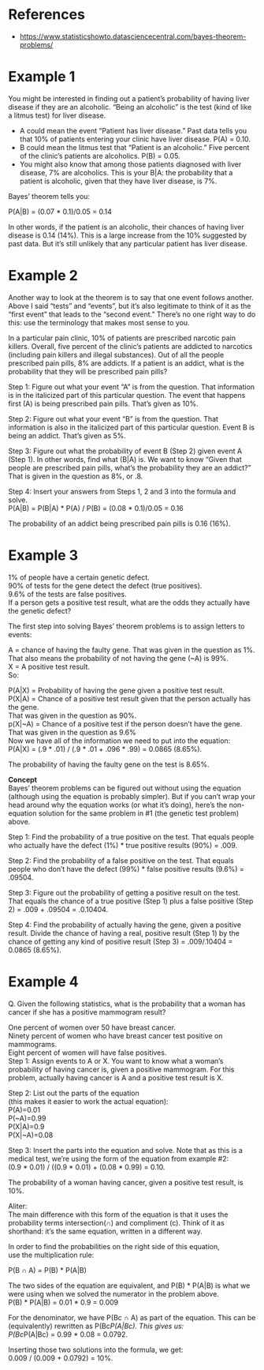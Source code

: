 # References
- https://www.statisticshowto.datasciencecentral.com/bayes-theorem-problems/

# Example 1
You might be interested in finding out a patient’s probability of having liver disease if they are an alcoholic. “Being an alcoholic” is the test (kind of like a litmus test) for liver disease.  

- A could mean the event “Patient has liver disease.” Past data tells you that 10% of patients entering your clinic have liver disease. P(A) = 0.10.  
- B could mean the litmus test that “Patient is an alcoholic.” Five percent of the clinic’s patients are alcoholics. P(B) = 0.05.  
- You might also know that among those patients diagnosed with liver disease, 7% are alcoholics. This is your B|A: the probability that a patient is alcoholic, given that they have liver disease, is 7%.


Bayes’ theorem tells you:  

P(A|B) = (0.07 * 0.1)/0.05 = 0.14 


In other words, if the patient is an alcoholic, their chances of having liver disease is 0.14 (14%).
This is a large increase from the 10% suggested by past data.
But it’s still unlikely that any particular patient has liver disease.

# Example 2
Another way to look at the theorem is to say that one event follows another. 
Above I said “tests” and “events”, but it’s also legitimate to think of it as
the “first event” that leads to the “second event.” 
There’s no one right way to do this: use the terminology that makes most sense to you.

In a particular pain clinic, 10% of patients are prescribed narcotic pain killers. 
Overall, five percent of the clinic’s patients are addicted to narcotics 
(including pain killers and illegal substances).
Out of all the people prescribed pain pills, 8% are addicts. 
If a patient is an addict, what is the probability that they will be prescribed pain pills?

Step 1: Figure out what your event “A” is from the question. 
That information is in the italicized part of this particular question. 
The event that happens first (A) is being prescribed pain pills. That’s given as 10%.  

Step 2: Figure out what your event “B” is from the question. 
That information is also in the italicized part of this particular question. 
Event B is being an addict. That’s given as 5%.  

Step 3: Figure out what the probability of event B (Step 2) given event A (Step 1). 
In other words, find what (B|A) is. 
We want to know “Given that people are prescribed pain pills, 
what’s the probability they are an addict?” 
That is given in the question as 8%, or .8.  

Step 4: Insert your answers from Steps 1, 2 and 3 into the formula and solve.  
P(A|B) = P(B|A) * P(A) / P(B) = (0.08 * 0.1)/0.05 = 0.16  

The probability of an addict being prescribed pain pills is 0.16 (16%).  

# Example 3 
1% of people have a certain genetic defect.  
90% of tests for the gene detect the defect (true positives).  
9.6% of the tests are false positives.  
If a person gets a positive test result, what are the odds they actually have the genetic defect?  

The first step into solving Bayes’ theorem problems is to assign letters to events:  

A = chance of having the faulty gene. 
That was given in the question as 1%.  
That also means the probability of not having the gene (~A) is 99%.  
X = A positive test result.  
So:  

P(A|X) = Probability of having the gene given a positive test result.    
P(X|A) = Chance of a positive test result given that the person actually has the gene.   
That was given in the question as 90%.   
p(X|~A) = Chance of a positive test if the person doesn’t have the gene. 
That was given in the question as 9.6%   
Now we have all of the information we need to put into the equation:  
P(A|X) = (.9 * .01) / (.9 * .01 + .096 * .99) = 0.0865 (8.65%).  

The probability of having the faulty gene on the test is 8.65%.  

**Concept**  
Bayes’ theorem problems can be figured out without using the equation (although using the equation is probably simpler). But if you can’t wrap your head around why the equation works (or what it’s doing),
here’s the non-equation solution for the same problem in #1 (the genetic test problem) above.


Step 1: Find the probability of a true positive on the test. 
That equals people who actually have the defect (1%) * true positive results (90%) = .009.


Step 2: Find the probability of a false positive on the test. 
That equals people who don’t have the defect (99%) * false positive results (9.6%) = .09504.


Step 3: Figure out the probability of getting a positive result on the test. 
That equals the chance of a true positive (Step 1) 
plus a false positive (Step 2) = .009 + .09504 = .0.10404.


Step 4: Find the probability of actually having the gene, given a positive result. 
Divide the chance of having a real, positive result (Step 1) by the chance of
getting any kind of positive result (Step 3) = .009/.10404 = 0.0865 (8.65%).


# Example 4
Q. Given the following statistics, what is the probability that a woman has cancer
if she has a positive mammogram result?

One percent of women over 50 have breast cancer.  
Ninety percent of women who have breast cancer test positive on mammograms.  
Eight percent of women will have false positives.  
Step 1: Assign events to A or X. You want to know what a woman’s probability of having cancer is,
given a positive mammogram. For this problem, actually having cancer is
A and a positive test result is X.  

Step 2: List out the parts of the equation   
(this makes it easier to work the actual equation):  
P(A)=0.01  
P(~A)=0.99  
P(X|A)=0.9  
P(X|~A)=0.08  

Step 3: Insert the parts into the equation and solve. 
Note that as this is a medical test, we’re using the form of the equation from example #2:  
(0.9 * 0.01) / ((0.9 * 0.01) + (0.08 * 0.99) = 0.10.  

The probability of a woman having cancer, given a positive test result, is 10%.  

Aliter:  
The main difference with this form of the equation is that it uses the 
probability terms intersection(∩) and compliment (c). 
Think of it as shorthand: it’s the same equation, written in a different way.  

In order to find the probabilities on the right side of this equation,  
use the multiplication rule:  

P(B ∩ A) = P(B) * P(A|B)  

The two sides of the equation are equivalent, and P(B) * P(A|B) is 
what we were using when we solved the numerator in the problem above.    
P(B) * P(A|B) = 0.01 * 0.9 = 0.009  

For the denominator, we have P(Bc ∩ A) as part of the equation. 
This can be (equivalently) rewritten as P(Bc*P(A|Bc). This gives us:  
P(Bc*P(A|Bc) = 0.99 * 0.08 = 0.0792.  

Inserting those two solutions into the formula, we get:  
0.009 / (0.009 + 0.0792) = 10%.  

